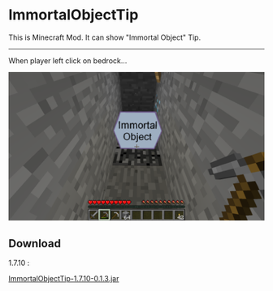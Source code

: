 ImmortalObjectTip
=================
This is Minecraft Mod. It can show "Immortal Object" Tip.

-----------------
When player left click on bedrock...

![alt tag](https://raw.githubusercontent.com/danny50610/ImmortalObjectTip/master/screenshots/2014-08-27_23.04.38.png)

Download
-----------------
1.7.10 :

[ImmortalObjectTip-1.7.10-0.1.3.jar](http://www.mediafire.com/download/bo94d51qgo4f3dx/ImmortalObjectTip-1.7.10-0.1.3.jar)
